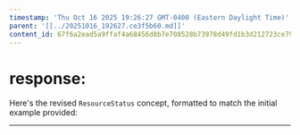 ```yaml
---
timestamp: 'Thu Oct 16 2025 19:26:27 GMT-0400 (Eastern Daylight Time)'
parent: '[[../20251016_192627.ce3f5b60.md]]'
content_id: 67f6a2ead5a9ffaf4a68456d8b7e708528b73978d49fd1b3d212723ce79609a3
---
```


# response:

Here's the revised `ResourceStatus` concept, formatted to match the initial example provided:

***
